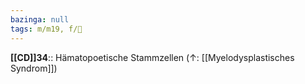 ```yaml
---
bazinga: null
tags: m/m19, f/🦀
---
```

**[[CD]]34**:: Hämatopoetische Stammzellen (↑: [[Myelodysplastisches Syndrom]])
